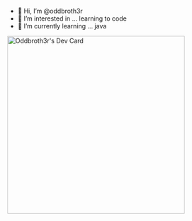 - 👋 Hi, I’m @oddbroth3r
- 👀 I’m interested in ... learning to code
- 🌱 I’m currently learning ... java


<!---
oddbroth3r/oddbroth3r is a ✨ special ✨ repository because its `README.md` (this file) appears on your GitHub profile.
You can click the Preview link to take a look at your changes.
--->

<a href="https://app.daily.dev/Oddbroth3r"><img src="https://api.daily.dev/devcards/e0b129d8ef56450a9ddcb9c508ffe701.png?r=bzc" width="400" alt="Oddbroth3r's Dev Card"/></a>
